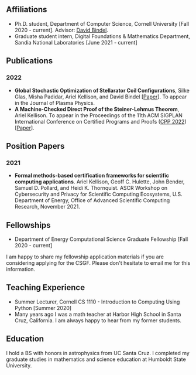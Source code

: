 
## Affiliations 
+ Ph.D. student, Department of Computer Science, Cornell University [Fall 2020 - current]. Advisor: [David Bindel](https://www.cs.cornell.edu/~bindel/).
+ Graduate student intern, Digital Foundations & Mathematics Department, Sandia National Laboratories [June 2021 - current]

## Publications

### 2022
+  **Global Stochastic Optimization of Stellarator Coil Configurations**, Silke Glas, Misha Padidar, Ariel Kellison, and David Bindel [[Paper](https://arxiv.org/abs/2110.07464)]. To appear in the Journal of Plasma Physics.
+  **A Machine-Checked Direct Proof of the Steiner-Lehmus Theorem**, Ariel Kellison. To appear in the Proceedings of the 11th ACM SIGPLAN International Conference on Certified Programs and Proofs ([CPP 2022](https://popl22.sigplan.org/home/CPP-2022))[[Paper](https://arxiv.org/abs/2112.11182)].

## Position Papers

### 2021

+ **Formal methods-based certification frameworks for scientific computing applications**. Ariel Kellison, Geoff C. Hulette, John Bender, Samuel D. Pollard, and Heidi K. Thornquist. ASCR Workshop on Cybersecurity and Privacy for Scientific Computing Ecosystems, U.S. Department of Energy, Office of Advanced Scientific Computing Research, November 2021.

## Fellowships
+ Department of Energy Computational Science Graduate Fellowship [Fall 2020 - current]

I am happy to share my fellowship application materials if you are considering applying for the CSGF. Please don't hesitate to email me for this information.

## Teaching Experience 
+ Summer Lecturer, Cornell CS 1110 - Introduction to Computing Using Python [Summer 2020]
+ Many years ago I was a math teacher at Harbor High School in Santa Cruz, California. I am always happy to hear from my former students.

## Education 
I hold a BS with honors in astrophysics from UC Santa Cruz. I completed my graduate studies in mathematics and science education at Humboldt State University. 
